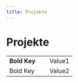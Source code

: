 ```yaml
---
title: Projekte
---
```


# Projekte

| | |
|:-|-:|
|__Bold Key__   &nbsp;&nbsp;&nbsp;&nbsp;| Value1 |
|Bold Key   | Value2 |